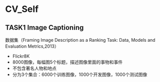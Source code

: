 # CV_Self

## TASK1 Image Captioning

数据集（Framing Image Description as a Ranking Task: Data, Models and Evaluation Metrics,2013）
- Flickr8K
- 8000图像，每幅图5个标题，描述图像里面的事物和事件
- 不包含著名人物和地点
- 分为3个集合：6000个训练图像，1000个开发图像，1000个测试图像
